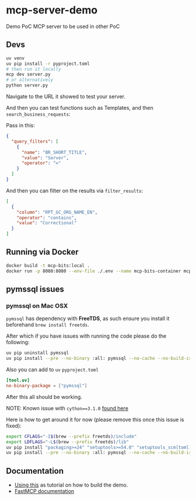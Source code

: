 # mcp-server-demo
Demo PoC MCP server to be used in other PoC

## Devs

```bash
uv venv
uv pip install -r pyproject.toml
# then run it locally
mcp dev server.py
# or alternatively
python server.py
```

Navigate to the URL it showed to test your server.

And then you can test functions such as Templates, and then `search_business_requests`: 

Pass in this:

```json
{
  "query_filters": [
    {
      "name": "BR_SHORT_TITLE",
      "value": "Server",
      "operator": "="
    }
  ]
}
```

And then you can filter on the results via `filter_results`: 

```json
[
  {
    "column": "RPT_GC_ORG_NAME_EN",
    "operator": "contains",
    "value": "Correctional"
  }
]
```

## Running via Docker

```bash
docker build -t mcp-bits:local .
docker run -p 8080:8080 --env-file ./.env --name mcp-bits-container mcp-bits:local
```

## pymssql issues

### pymssql on Mac OSX

`pymssql` has dependency with **FreeTDS**, as such ensure you install it beforehand `brew install freetds`.

After which if you have issues with running the code please do the following: 

```bash
uv pip uninstall pymssql
uv pip install --pre --no-binary :all: pymssql --no-cache --no-build-isolation
```

Also you can add to `uv` `pyproject.toml`

```toml
[tool.uv]
no-binary-package = ["pymssql"]
```

After this all should be working.

NOTE: Known issue with `cython==3.1.0` [found here](https://github.com/pymssql/pymssql/issues/937)

Here is how to get around it for now (please remove this once this issue is fixed):

```bash
export CFLAGS="-I$(brew --prefix freetds)/include"
export LDFLAGS="-L$(brew --prefix freetds)/lib"
uv pip install "packaging>=24" "setuptools>=54.0" "setuptools_scm[toml]>=8.0" "wheel>=0.36.2" "Cython==3.0.10" "tomli"
uv pip install --pre --no-binary :all: pymssql --no-cache --no-build-isolation
```

## Documentation

* [Using this](https://github.com/modelcontextprotocol/python-sdk) as tutorial on how to build the demo.
* [FastMCP documentation](https://gofastmcp.com/servers/context)

